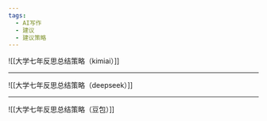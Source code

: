 ```yaml
---
tags:
  - AI写作
  - 建议
  - 建议策略
---
```

![[大学七年反思总结策略（kimiai）]]

---
![[大学七年反思总结策略（deepseek）]]

---
![[大学七年反思总结策略（豆包）]]
